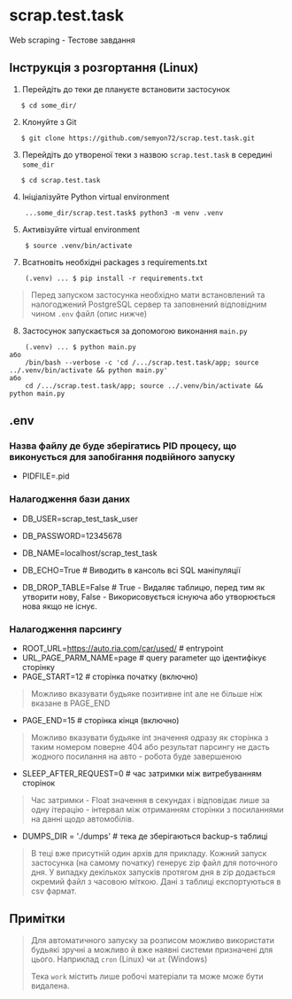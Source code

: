 # scrap.test.task
Web scraping - Тестове завдання

## Інструкція з розгортання (Linux)
1. Перейдіть до теки де плануєте встановити застосунок 
```
   $ cd some_dir/ 
```
2. Клонуйте з Git
```
   $ git clone https://github.com/semyon72/scrap.test.task.git
```
3. Перейдіть до утвореної теки з назвою `scrap.test.task` в середині `some_dir`
```
   $ cd scrap.test.task
```
4. Ініціалізуйте Python virtual environment
```
    ...some_dir/scrap.test.task$ python3 -m venv .venv 
```
5. Активізуйте virtual environment
```
    $ source .venv/bin/activate 
```

7. Всатновіть необхідні packages з requirements.txt
```
    (.venv) ... $ pip install -r requirements.txt
```

> Перед запуском застосунка необхідно мати встановлений та налогоджений PostgreSQL сервер та заповнений відповідним чином `.env` файл (опис нижче) 

8. Застосунок запускається за допомогою виконання `main.py`
```
    (.venv) ... $ python main.py
або
    /bin/bash --verbose -c 'cd /.../scrap.test.task/app; source ../.venv/bin/activate && python main.py'
або
    cd /.../scrap.test.task/app; source ../.venv/bin/activate && python main.py    
```  

## .env

### Назва файлу де буде зберігатись PID процесу, що виконується для запобігання подвійного запуску
- PIDFILE=.pid

### Налагодження бази даних
- DB_USER=scrap_test_task_user
- DB_PASSWORD=12345678
- DB_NAME=localhost/scrap_test_task

- DB_ECHO=True  # Виводить в кансоль всі SQL маніпуляції
- DB_DROP_TABLE=False  # True - Видаляє таблицю, перед тим як утворити нову, False - Викорисовується існуюча або утворюється нова якщо не існує.    

### Налагодження парсингу
- ROOT_URL=https://auto.ria.com/car/used/  # entrypoint  
- URL_PAGE_PARM_NAME=page  # query parameter що ідентифікує сторінку
- PAGE_START=12  # сторінка початку (включно)
> Можливо вказувати будьяке позитивне int але не більше ніж вказане в PAGE_END   
- PAGE_END=15  # сторінка кінця (включно)
> Можливо вказувати будьяке int значення одразу як сторінка з таким номером поверне 404 або результат парсингу не дасть жодного посилання на авто - робота буде завершеною
- SLEEP_AFTER_REQUEST=0  # час затримки між витребуванням сторінок
> Час затримки - Float значення в секундах і відповідає лише за одну ітерацію - інтервал між отриманням сторінки з посиланнями на данні щодо автомобілів.  
- DUMPS_DIR = './dumps'  # тека де зберігаються backup-s таблиці
> В теці вже присутній один архів для прикладу. Кожний запуск застосунка (на самому початку) генерує zip файл для поточного дня. У випадку декількох запусків протягом дня в zip додається окремий файл з часовою міткою. Дані з таблиці експортуються в csv фармат. 

## Примітки
> Для автоматичного запуску за розписом можливо використати будьякі зручні а можливо й вже наявні системи призначені для цього. Наприклад `cron` (Linux) чи `at` (Windows)
>
> Тека `work` містить лише робочі матеріали та може може бути видалена. 
 
